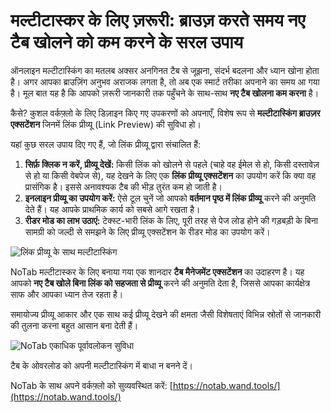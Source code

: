 # मल्टीटास्कर के लिए ज़रूरी: ब्राउज़ करते समय नए टैब खोलने को कम करने के सरल उपाय

ऑनलाइन मल्टीटास्किंग का मतलब अक्सर अनगिनत टैब से जूझना, संदर्भ बदलना और ध्यान खोना होता है। अगर आपका ब्राउज़िंग अनुभव अराजक लगता है, तो अब एक स्मार्ट तरीका अपनाने का समय आ गया है। मूल बात यह है कि आपको ज़रूरी जानकारी तक पहुँचने के साथ-साथ **नए टैब खोलना कम करना** है।

कैसे? कुशल वर्कफ़्लो के लिए डिज़ाइन किए गए उपकरणों को अपनाएँ, विशेष रूप से **मल्टीटास्किंग ब्राउज़र एक्सटेंशन** जिनमें लिंक प्रीव्यू (Link Preview) की सुविधा हो।

यहां कुछ सरल उपाय दिए गए हैं, जो लिंक प्रीव्यू द्वारा संचालित हैं:

1.  **सिर्फ़ क्लिक न करें, प्रीव्यू देखें:** किसी लिंक को खोलने से पहले (चाहे वह ईमेल से हो, किसी दस्तावेज़ से हो या किसी वेबपेज से), यह देखने के लिए एक **लिंक प्रीव्यू एक्सटेंशन** का उपयोग करें कि क्या वह प्रासंगिक है। इससे अनावश्यक टैब की भीड़ तुरंत कम हो जाती है।
2.  **इनलाइन प्रीव्यू का उपयोग करें:** ऐसे टूल चुनें जो आपको **वर्तमान पृष्ठ में लिंक प्रीव्यू** करने की अनुमति देते हैं। यह आपके प्राथमिक कार्य को सबसे आगे रखता है।
3.  **रीडर मोड का लाभ उठाएं:** टेक्स्ट-भारी लिंक के लिए, पूरी तरह से पेज लोड होने की गड़बड़ी के बिना सामग्री को जल्दी से समझने के लिए प्रीव्यू एक्सटेंशन के रीडर मोड का उपयोग करें।

![लिंक प्रीव्यू के साथ मल्टीटास्किंग](images/notab1.png)

NoTab मल्टीटास्कर के लिए बनाया गया एक शानदार **टैब मैनेजमेंट एक्सटेंशन** का उदाहरण है। यह आपको **नए टैब खोले बिना लिंक को सहजता से प्रीव्यू** करने की अनुमति देता है, जिससे आपका कार्यक्षेत्र साफ और आपका ध्यान तेज रहता है।

समायोज्य प्रीव्यू आकार और एक साथ कई प्रीव्यू देखने की क्षमता जैसी विशेषताएं विभिन्न स्रोतों से जानकारी की तुलना करना बहुत आसान बना देती हैं।

![NoTab एकाधिक पूर्वावलोकन सुविधा](images/notab2.png)

टैब के ओवरलोड को अपनी मल्टीटास्किंग में बाधा न बनने दें।

NoTab के साथ अपने वर्कफ़्लो को सुव्यवस्थित करें: [https://notab.wand.tools/](https://notab.wand.tools/)
